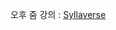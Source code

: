 오후 줌 강의 : [Syllaverse](https://syllaverse.com/courses/1/s/13/curriculum/2022-07-20/contents/27/videos)